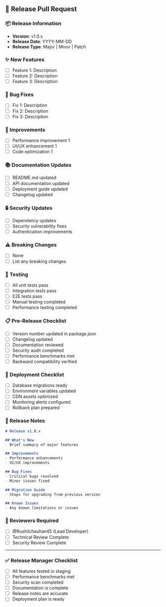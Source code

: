 ## 🎉 Release Pull Request

### 📦 Release Information
- **Version**: v1.0.x
- **Release Date**: YYYY-MM-DD
- **Release Type**: Major | Minor | Patch

### ✨ New Features
- [ ] Feature 1: Description
- [ ] Feature 2: Description
- [ ] Feature 3: Description

### 🐛 Bug Fixes
- [ ] Fix 1: Description
- [ ] Fix 2: Description
- [ ] Fix 3: Description

### 🔧 Improvements
- [ ] Performance improvement 1
- [ ] UI/UX enhancement 1
- [ ] Code optimization 1

### 📚 Documentation Updates
- [ ] README.md updated
- [ ] API documentation updated
- [ ] Deployment guide updated
- [ ] Changelog updated

### 🔒 Security Updates
- [ ] Dependency updates
- [ ] Security vulnerability fixes
- [ ] Authentication improvements

### ⚠️ Breaking Changes
- [ ] None
- [ ] List any breaking changes

### 🧪 Testing
- [ ] All unit tests pass
- [ ] Integration tests pass
- [ ] E2E tests pass
- [ ] Manual testing completed
- [ ] Performance testing completed

### 📋 Pre-Release Checklist
- [ ] Version number updated in package.json
- [ ] Changelog updated
- [ ] Documentation reviewed
- [ ] Security audit completed
- [ ] Performance benchmarks met
- [ ] Backward compatibility verified

### 🚀 Deployment Checklist
- [ ] Database migrations ready
- [ ] Environment variables updated
- [ ] CDN assets optimized
- [ ] Monitoring alerts configured
- [ ] Rollback plan prepared

### 📝 Release Notes
```markdown
# Release v1.0.x

## What's New
- Brief summary of major features

## Improvements
- Performance enhancements
- UI/UX improvements

## Bug Fixes
- Critical bugs resolved
- Minor issues fixed

## Migration Guide
- Steps for upgrading from previous version

## Known Issues
- Any known limitations or issues
```

### 👥 Reviewers Required
- [ ] @Rushilchauhan45 (Lead Developer)
- [ ] Technical Review Complete
- [ ] Security Review Complete

---

### ✅ Release Manager Checklist
- [ ] All features tested in staging
- [ ] Performance benchmarks met
- [ ] Security scan completed
- [ ] Documentation is complete
- [ ] Release notes are accurate
- [ ] Deployment plan is ready
